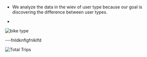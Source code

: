 - We analyze the data in the wiev of user type because our goal is discovering the difference between user types.

- 
![bike type](https://github.com/user-attachments/assets/4943d49b-a1d3-449a-86bd-a4df4af057fa)

---fnldknflgfnlklfd



![Total Trips](https://github.com/user-attachments/assets/4922043a-1c6c-4ba9-8326-bd4513f87d4d)
